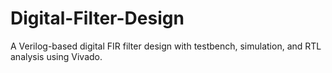 # Digital-Filter-Design
A Verilog-based digital FIR filter design with testbench, simulation, and RTL analysis using Vivado.
